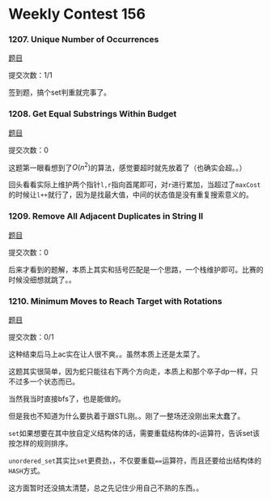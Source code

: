 # Weekly Contest 156

### 1207. Unique Number of Occurrences

[题目](https://leetcode.com/contest/weekly-contest-156/problems/unique-number-of-occurrences/)

提交次数：1/1

签到题，搞个set判重就完事了。

### 1208. Get Equal Substrings Within Budget

[题目](https://leetcode.com/contest/weekly-contest-156/problems/get-equal-substrings-within-budget/)

提交次数：0

这题第一眼看想到了$O(n^2)$的算法，感觉要超时就先放着了（也确实会超。。）

回头看看实际上维护两个指针`l,r`指向首尾即可，对`r`进行累加，当超过了`maxCost`的时候让`l++`就行了，因为是找最大值，中间的状态值是没有重复搜索意义的。

### 1209. Remove All Adjacent Duplicates in String II

[题目](https://leetcode.com/contest/weekly-contest-156/problems/get-equal-substrings-within-budget/)

提交次数：0

后来才看到的题解，本质上其实和括号匹配是一个思路，一个栈维护即可。比赛的时候没细想就跳了。。

### 1210. Minimum Moves to Reach Target with Rotations

[题目](https://leetcode.com/contest/weekly-contest-156/problems/get-equal-substrings-within-budget/)

提交次数：0/1

这种结束后马上ac实在让人很不爽。。虽然本质上还是太菜了。

这题其实很简单，因为蛇只能往右下两个方向走，本质上和那个卒子dp一样，只不过多一个状态而已。

当然我当时直接bfs了，也是能做的。

但是我也不知道为什么要执着于跟STL刚。。刚了一整场还没刚出来太蠢了。



`set`如果想要在其中放自定义结构体的话，需要重载结构体的`<`运算符，告诉set该按怎样的规则排序。

`unordered_set`其实比`set`更费劲，，不仅要重载`==`运算符，而且还要给出结构体的`HASH`方式。

这方面暂时还没搞太清楚，总之先记住少用自己不熟的东西。。